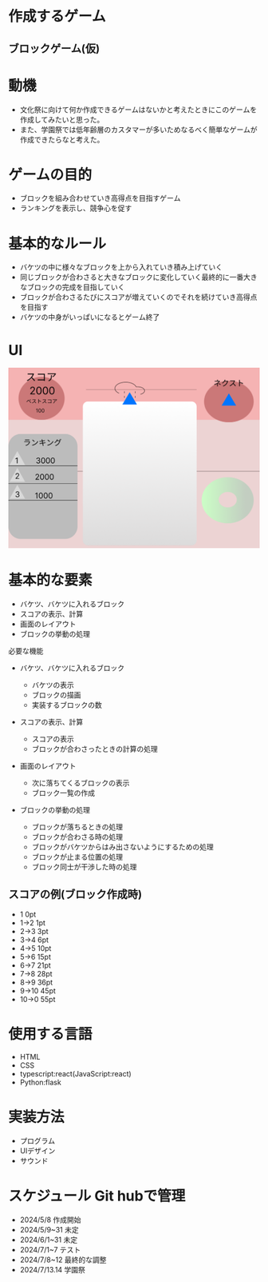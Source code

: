 # 作成するゲーム
## ブロックゲーム(仮)

# 動機
* 文化祭に向けて何か作成できるゲームはないかと考えたときにこのゲームを作成してみたいと思った。
* また、学園祭では低年齢層のカスタマーが多いためなるべく簡単なゲームが作成できたらなと考えた。


# ゲームの目的
* ブロックを組み合わせていき高得点を目指すゲーム
* ランキングを表示し、競争心を促す

# 基本的なルール
* バケツの中に様々なブロックを上から入れていき積み上げていく
* 同じブロックが合わさると大きなブロックに変化していく最終的に一番大きなブロックの完成を目指していく
* ブロックが合わさるたびにスコアが増えていくのでそれを続けていき高得点を目指す
* バケツの中身がいっぱいになるとゲーム終了
# UI
![プロックUI](./img/ブロックゲーム.png "ブロックUI")

# 基本的な要素
* バケツ、バケツに入れるブロック
* スコアの表示、計算
* 画面のレイアウト
* ブロックの挙動の処理

必要な機能
+ バケツ、バケツに入れるブロック
  + バケツの表示
  + ブロックの描画
  + 実装するブロックの数

+ スコアの表示、計算
  + スコアの表示
  + ブロックが合わさったときの計算の処理

+ 画面のレイアウト
  + 次に落ちてくるブロックの表示
  + ブロック一覧の作成

+ ブロックの挙動の処理
  + ブロックが落ちるときの処理
  + ブロックが合わさる時の処理
  + ブロックがバケツからはみ出さないようにするための処理
  + ブロックが止まる位置の処理
  + ブロック同士が干渉した時の処理

## スコアの例(ブロック作成時)
* 1   0pt
* 1→2 1pt
* 2→3 3pt
* 3→4 6pt
* 4→5 10pt
* 5→6 15pt
* 6→7 21pt
* 7→8 28pt
* 8→9 36pt
* 9→10 45pt
* 10→0 55pt 

# 使用する言語
* HTML
* CSS
* typescript:react(JavaScript:react)
* Python:flask

# 実装方法
* プログラム
* UIデザイン
* サウンド

# スケジュール Git hubで管理
* 2024/5/8 作成開始
* 2024/5/9~31 未定
* 2024/6/1~31 未定
* 2024/7/1~7 テスト
* 2024/7/8~12 最終的な調整
* 2024/7/13.14 学園祭

